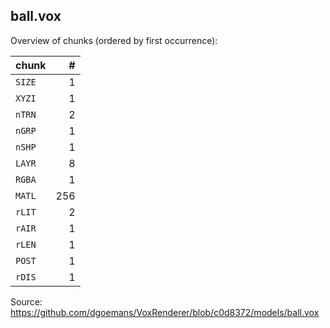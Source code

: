 <!--
SPDX-FileCopyrightText: 2022 Petr Pucil <petr.pucil@seznam.cz>

SPDX-License-Identifier: CC0-1.0
-->

## ball.vox

Overview of chunks (ordered by first occurrence):

| chunk | # |
| --- | ---: |
| `SIZE` | 1 |
| `XYZI` | 1 |
| `nTRN` | 2 |
| `nGRP` | 1 |
| `nSHP` | 1 |
| `LAYR` | 8 |
| `RGBA` | 1 |
| `MATL` | 256 |
| `rLIT` | 2 |
| `rAIR` | 1 |
| `rLEN` | 1 |
| `POST` | 1 |
| `rDIS` | 1 |

Source: https://github.com/dgoemans/VoxRenderer/blob/c0d8372/models/ball.vox
